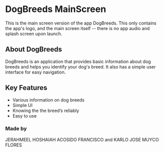 # DogBreeds MainScreen
This is the main screen version of the app DogBreeds. This only contains the app's logo, and the main screen itself -- there is no app audio and splash screen upon launch.

## About DogBreeds
DogBreeds is an application that provides basic information about dog breeds and helps you identify your dog's breed. It also has a simple user interface for easy navigation.

## Key Features
* Various information on dog breeds    
* Simple UI
* Knowing the the breed’s reliably
* Easy to use

### Made by
JERAHMEEL HOSHAIAH ACOSIDO FRANCISCO and KARLO JOSE MUYCO FLORES
